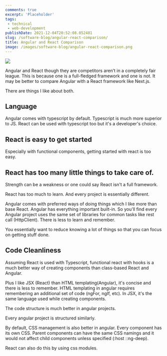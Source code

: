 ```yaml
---
comments: true
excerpt: 'Placeholder' 
tags:
 - technical
 - web-development
publishDate: 2021-12-04T20:52:08.052481
slug: /software-blog/angular-react-comparison/
title: Angular and React Comparison
image: /images/software-blog/angular-react-comparison.png
---
```

![](/images/software-blog/angular-react-comparison.png)

Angular and React though they are competitors aren’t in a completely fair league. This is because one is a full-fledged framework and one is not. It may be better to compare Angular with a React framework like Next.js.

There are things I like about both.

## Language

Angular comes with typescript by default. Typescript is much more superior to JS. React can be used with typescript too but it's a developer's choice.

## React is easy to get started

Especially with functional components, getting started with react is too easy.

## React has too many little things to take care of.

Strength can be a weakness or one could say React isn't a full framework.

React has too much to learn. And every project is essentially different.

Angular comes with preferred ways of doing things which I like more than base React. Angular has everything important built-in. So you'll find every Angular project uses the same set of libraries for common tasks like rest call (HttpClient). There is less to learn and remember.

You essentially want to reduce knowing a lot of things so that you can focus on getting stuff done.

## Code Cleanliness

Assuming React is used with Typescript, functional react with hooks is a much better way of creating components than class-based React and Angular.

Plus I like JSX (React) than HTML templating(Angular), it's concise and there is less to remember. HTML templating in angular requires remembering an additional set of code (ngFor, ngIf, etc). In JSX, it's the same language used while creating components.

The code structure is much better in angular projects.

Every angular project is structured similarly.

By default, CSS management is also better in angular. Every component has its own CSS. Parent components can have the same CSS namings and it would not affect child components unless specified (:host ::ng-deep). 

React can also do this by using css modules.